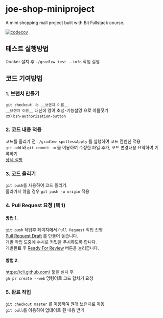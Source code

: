 # joe-shop-miniproject

A mini shopping mall project built with Bit Fullstack course.

[![codecov](https://codecov.io/gh/fish895623/joe_shop/branch/master/graph/badge.svg?token=KlvQQwQnPl)](https://codecov.io/gh/fish895623/joe_shop)

## 테스트 실행방법

Docker 설치 후 `./gradlew test --info` 작업 실행  

## 코드 기여방법

### 1. 브랜치 만들기

`git checkout -b __브랜치 이름__`  
`__브랜치 이름__` 대신에 영어 초성-기능설명 으로 이름짓기  
ex) `bsh-authorization-button`  

### 2. 코드 내용 적용

코드를 올리기 전 `./gradlew spotlessApply` 를 실행하여 코드 컨벤션 적용  
`git add` 와 `git commit -m` 을 이용하여 수정한 파일 추가, 코드 변경내용 요약하여 기록하기  
[상세 설명](https://hihiha2.tistory.com/4)  

### 3. 코드 올리기

`git push`를 사용하여 코드 올리기.  
올라가지 않을 경우 `git push -u origin` 적용  

### 4. Pull Request 요청 (택 1)

#### 방법 1.

`git push` 작업후 페이지에서 `Pull Request` 작업 진행  
[Pull Request Draft](https://github.blog/news-insights/product-news/introducing-draft-pull-requests/) 를 만들어 놓습니다.  
개발 작업 도중에 수시로 커밋을 푸시하도록 합니다.  
개발완료 후 [Ready For Review](https://docs.github.com/en/pull-requests/collaborating-with-pull-requests/proposing-changes-to-your-work-with-pull-requests/changing-the-stage-of-a-pull-request) 버튼을 눌러줍니다.  

#### 방법 2.

https://cli.github.com/ 툴을 설치 후  
`gh pr create --web` 명령어로 코드 합치기 요청  

### 5. 완료 작업

`git checkout master` 를 이용하여 원래 브랜치로 이동  
`git pull`를 이용하여 업데이트 된 내용 받기  
